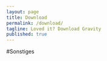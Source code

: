 ```yaml
---
layout: page
title: Download
permalink: /download/
tagline: Loved it? Download Gravity
published: true
---
```

#Sonstiges